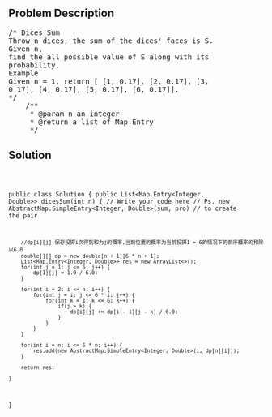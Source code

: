 <!--
<style>
  body { font-family: Arial, sans-serif; }
  .container { max-width: 100%; margin: 0 auto; padding: 10px; }
  .comment-block { max-width: 30%; background-color: #f9f9f9; padding: 10px; border-left: 5px solid #ccc; overflow-wrap: break-word; white-space: pre-wrap; }
  .code-block { background-color: #f4f4f4; padding: 10px; border: 1px solid #ddd; overflow-wrap: break-word; white-space: pre-wrap; }
</style>
-->

<div class='container'>
<h2>Problem Description</h2>
<div class='comment-block'>
<pre>
/* Dices Sum
Throw n dices, the sum of the dices' faces is S.
Given n,
find the all possible value of S along with its
probability.
Example
Given n = 1, return [ [1, 0.17], [2, 0.17], [3,
0.17], [4, 0.17], [5, 0.17], [6, 0.17]].
*/
    /**
     * @param n an integer
     * @return a list of Map.Entry<sum,
probability>
     */
</pre>
</div>

<h2>Solution</h2>
<div class='code-block'>
<pre><code class='language-java'>

public class Solution {
    public List<Map.Entry<Integer, Double>> dicesSum(int n) {
        // Write your code here
        // Ps. new AbstractMap.SimpleEntry<Integer, Double>(sum, pro)
        // to create the pair
        
        //dp[i][j] 保存投掷i次得到和为j的概率,当前位置的概率为当前投掷1 ~ 6的情况下的前序概率的和除以6.0
        double[][] dp = new double[n + 1][6 * n + 1];
        List<Map.Entry<Integer, Double>> res = new ArrayList<>();
        for(int j = 1; j <= 6; j++) {
            dp[1][j] = 1.0 / 6.0;
        }
        
        for(int i = 2; i <= n; i++) {
            for(int j = i; j <= 6 * i; j++) {
                for(int k = 1; k <= 6; k++) {
                    if(j > k) {
                        dp[i][j] += dp[i - 1][j - k] / 6.0;
                    }
                }
            }
        }
        
        for(int i = n; i <= 6 * n; i++) {
            res.add(new AbstractMap.SimpleEntry<Integer, Double>(i, dp[n][i]));
        }
        
        return res;
        
    }
}</code></pre>
</div>
</div>
